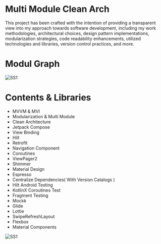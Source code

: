 # Multi Module Clean Arch 


This project has been crafted with the intention of providing a transparent view into my approach towards software development, including my work methodologies, architectural choices, design pattern implementations, modularization strategies, code readability enhancements, utilized technologies and libraries, version control practices, and more.

# Modul Graph 

![SS1](https://i.ibb.co/Zff4Kc9/ezgif-com-resize-3.png)

# Contents & Libraries 

- MVVM & MVI
- Modularization & Multi Module
- Clean Architecture 
- Jetpack Compose
- View Binding 
- Hilt 
- Retrofit
- Navigation Component 
- Coroutines 
- ViewPager2 
- Shimmer 
- Material Design 
- Espresso
- Centralize Dependencies( With Version Catalogs )
- Hilt Android Testing
- KotlinX Coroutines Test
- Fragment Testing
- Mockk 
- Glide 
- Lottie 
- SwipeRefreshLayout 
- Flexbox
- Material Components
  
![SS1](https://i.ibb.co/9hTnWy6/Screen-Shot-2023-08-14-at-23-27-35.png)

 


